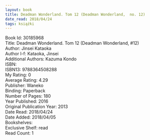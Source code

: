 ```yaml
---
layout: book
title: Deadman Wonderland. Tom 12 (Deadman Wonderland,  no. 12)
date_read: 2018/04/24
tags: książki
---
```


Book Id: 30185968<br />
Title: Deadman Wonderland. Tom 12 (Deadman Wonderland, #12)<br />
Author: Jinsei Kataoka<br />
Author l-f: Kataoka, Jinsei<br />
Additional Authors: Kazuma Kondo<br />
ISBN: <br />
ISBN13: 9788364508288<br />
My Rating: 0<br />
Average Rating: 4.29<br />
Publisher: Waneko<br />
Binding: Paperback<br />
Number of Pages: 180<br />
Year Published: 2016<br />
Original Publication Year: 2013<br />
Date Read: 2018/04/24<br />
Date Added: 2018/04/05<br />
Bookshelves: <br />
Exclusive Shelf: read<br />
Read Count: 1<br />


